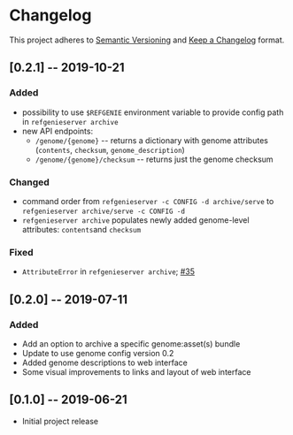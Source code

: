 # Changelog

This project adheres to [Semantic Versioning](https://semver.org/spec/v2.0.0.html) and [Keep a Changelog](https://keepachangelog.com/en/1.0.0/) format. 

## [0.2.1] -- 2019-10-21

### Added
- possibility to use `$REFGENIE` environment variable to provide config path in `refgenieserver archive`
- new API endpoints:
    - `/genome/{genome}` -- returns a dictionary with genome attributes (`contents`, `checksum`, `genome_description`)
    - `/genome/{genome}/checksum` -- returns just the genome checksum 

### Changed
- command order from `refgenieserver -c CONFIG -d archive/serve` to `refgenieserver archive/serve -c CONFIG -d`
- `refgenieserver archive` populates newly added genome-level attributes: `contents`and `checksum`

### Fixed
- `AttributeError` in `refgenieserver archive`; [#35](https://github.com/databio/refgenieserver/issues/35) 

## [0.2.0] -- 2019-07-11

### Added
- Add an option to archive a specific genome:asset(s) bundle
- Update to use genome config version 0.2
- Added genome descriptions to web interface
- Some visual improvements to links and layout of web interface

## [0.1.0] -- 2019-06-21
- Initial project release
